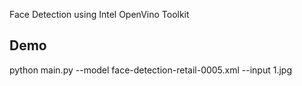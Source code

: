 Face Detection using Intel OpenVino Toolkit

## Demo

python main.py --model face-detection-retail-0005.xml --input 1.jpg
